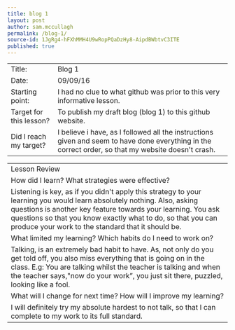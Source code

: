 ```yaml
---
title: blog 1
layout: post
author: sam.mccullagh
permalink: /blog-1/
source-id: 1JgRg4-hFXhMMH4U9wRopPQaDzHy8-AipdBWbtvC3ITE
published: true
---
```

<table>
  <tr>
    <td>Title:</td>
    <td>Blog 1</td>
  </tr>
  <tr>
    <td>Date:</td>
    <td>09/09/16</td>
  </tr>
  <tr>
    <td>Starting point:</td>
    <td>I had no clue to what github was prior to this very informative lesson.</td>
  </tr>
  <tr>
    <td>Target for this lesson?</td>
    <td>To publish my draft blog (blog 1) to this github website.</td>
  </tr>
  <tr>
    <td>Did I reach my target? 
</td>
    <td>I believe i have, as I followed all the instructions given and seem to have done everything in the correct order, so that my website doesn't crash.</td>
  </tr>
</table>


<table>
  <tr>
    <td>Lesson Review</td>
  </tr>
  <tr>
    <td>How did I learn? What strategies were effective? </td>
  </tr>
  <tr>
    <td>Listening is key, as if you didn't apply this strategy to your learning you would learn absolutely nothing.
Also, asking questions is another key feature towards your learning. You ask questions so that you know exactly what to do, so that you can produce your work to the standard that it should be.</td>
  </tr>
  <tr>
    <td>What limited my learning? Which habits do I need to work on? </td>
  </tr>
  <tr>
    <td>Talking, is an extremely bad habit to have. As, not only do you get told off, you also miss everything that is going on in the class. E.g: You are talking whilst the teacher is talking and when the teacher says,"now do your work”, you just sit there, puzzled, looking like a fool.</td>
  </tr>
  <tr>
    <td>What will I change for next time? How will I improve my learning?</td>
  </tr>
  <tr>
    <td>I will definitely try my absolute hardest to not talk, so that I can complete to my work to its full standard.</td>
  </tr>
</table>


